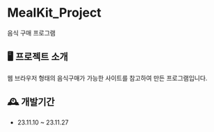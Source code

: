 # MealKit_Project
음식 구매 프로그램

## 🖥 프로젝트 소개
웹 브라우저 형태의 음식구매가 가능한 사이트를 참고하여 만든 프로그램입니다.

## 🕰 개발기간
* 23.11.10 ~ 23.11.27
